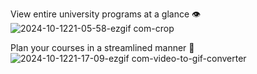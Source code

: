 View entire university programs at a glance 👁️
![2024-10-1221-05-58-ezgif com-crop](https://github.com/user-attachments/assets/137b2e32-fe76-493d-a0f8-92c5d2305ecb)

Plan your courses in a streamlined manner 🔨
![2024-10-1221-17-09-ezgif com-video-to-gif-converter](https://github.com/user-attachments/assets/d0f0994f-c57a-4bc2-a33e-2e6ba1b944c3)
